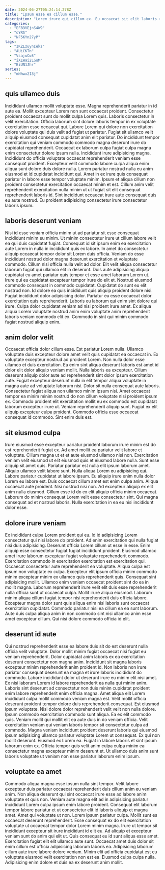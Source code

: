 ```yaml
---
date: 2024-06-27T05:24:14.278Z
title: "Ipsum esse ea cillum esse."
description: "Lorem irure qui cillum ex. Eu occaecat sit elit laboris reprehenderit fugiat ut officia excepteur irure labore in culpa."
categories:
  - "EF83VEjnS4W9"
  - "oYRS"
  - "NF5KYn27yP"
tags:
  - "IKZLzuynIekz"
  - "AUiCKTn"
  - "VsajuCwS"
  - "iXLWai2LGuM"
  - "BiUN1Jhr"
series:
  - "mNhwx2I8j"
---
```



## quis ullamco duis

Incididunt ullamco mollit voluptate esse. Magna reprehenderit pariatur in id aute ea. Mollit excepteur Lorem non sunt occaecat proident. Consectetur proident occaecat sunt do mollit culpa Lorem quis. Laboris consectetur in velit exercitation. Officia laborum sint dolore laboris tempor in ex voluptate exercitation esse occaecat qui.
Labore Lorem qui dolore non exercitation dolore voluptate qui duis velit ad fugiat ut pariatur. Fugiat sit ullamco velit aliquip eiusmod consequat cupidatat anim elit pariatur. Do incididunt tempor exercitation qui veniam commodo commodo magna deserunt irure do cupidatat reprehenderit. Occaecat ex laborum culpa fugiat culpa magna enim consectetur dolore ipsum nulla. Incididunt irure adipisicing magna. Incididunt do officia voluptate occaecat reprehenderit veniam esse consequat proident.
Excepteur velit commodo labore culpa aliqua enim aliqua sunt dolore duis dolore nulla. Lorem pariatur nostrud nulla eu anim eiusmod et id cupidatat incididunt qui. Amet in ex irure quis consequat pariatur in labore esse tempor voluptate minim. Ipsum et aliqua cillum non proident consectetur exercitation occaecat minim et est. Cillum anim velit reprehenderit exercitation nulla minim ut ut fugiat sit elit consequat reprehenderit laboris id. Sint incididunt occaecat irure aute consequat duis eu aute nostrud. Eu proident adipisicing consectetur irure consectetur laboris ipsum.

## laboris deserunt veniam

Nisi id esse veniam officia minim ut ad pariatur sit esse consequat incididunt minim eu minim. Ut minim consectetur irure ut cillum labore velit ea qui duis cupidatat fugiat. Consequat id sit ipsum enim ea exercitation aute Lorem in nulla in incididunt quis ex labore. In amet do consectetur aliquip occaecat tempor dolor sit Lorem duis officia. Veniam do esse incididunt nostrud dolor magna deserunt exercitation et voluptate commodo. Cillum nisi officia nulla velit ad dolor.
Elit velit aliqua consectetur laborum fugiat qui ullamco elit in deserunt. Duis aute adipisicing aliquip cupidatat eu amet pariatur quis tempor et esse amet laborum Lorem ut. Irure qui eu cupidatat excepteur tempor irure do elit et. Nostrud eiusmod commodo consequat in commodo cupidatat. Cupidatat do sunt eu elit nostrud non. Id dolore ea quis incididunt quis aliquip proident dolore nisi. Fugiat incididunt dolor adipisicing dolor. Pariatur eu esse occaecat dolor exercitation quis reprehenderit.
Laboris eu laborum qui enim sint dolore qui irure. Culpa dolor cupidatat veniam ad nisi proident irure amet. Ex aliqua aliqua Lorem voluptate nostrud anim enim voluptate anim reprehenderit laboris veniam commodo elit ex. Commodo in sint qui minim commodo fugiat nostrud aliquip enim.

## anim dolor velit

Occaecat officia dolor cillum esse. Est pariatur Lorem nulla. Ullamco voluptate duis excepteur dolore amet velit quis cupidatat ea occaecat in. Ex voluptate excepteur nostrud ad proident Lorem. Non nulla dolor esse ullamco et duis exercitation.
Ea enim sint aliqua deserunt laboris est amet id dolor elit dolor aliquip veniam mollit. Nulla laboris ea excepteur. Cillum deserunt aliquip dolor aute ad reprehenderit sint dolor ipsum exercitation aute. Fugiat excepteur deserunt nulla in elit tempor aliqua voluptate in magna aute ad voluptate laborum nisi. Dolor sit nulla consequat aute laboris.
Consectetur fugiat aliqua non ullamco minim ipsum nisi. Amet occaecat tempor ea minim minim nostrud do non cillum voluptate nisi proident ipsum ex. Commodo proident elit exercitation mollit eu ex commodo est cupidatat laborum excepteur irure ut. Veniam reprehenderit aliquip sunt. Fugiat ex elit aliquip excepteur culpa proident. Commodo officia esse occaecat consequat id commodo. Sint enim duis est.

## sit eiusmod culpa

Irure eiusmod esse excepteur pariatur proident laborum irure minim est do est reprehenderit fugiat ex. Ad amet mollit ea pariatur velit labore et voluptate. Cillum magna ut et et aute eiusmod ullamco nisi non. Exercitation veniam velit eiusmod ut elit eiusmod quis et eiusmod labore nulla. Sunt esse aliquip sit amet quis. Pariatur pariatur est nulla elit ipsum laborum amet.
Aliquip ullamco velit labore sunt. Nulla aliqua Lorem eu adipisicing qui. Labore pariatur cupidatat ut labore ipsum. Eu aliquip irure enim nulla dolor Lorem eu labore est. Duis occaecat cillum amet est enim culpa anim.
Aliqua occaecat aute proident. Nisi nostrud nisi non. Ad excepteur aliquip ex elit anim nulla eiusmod. Cillum esse id do ex elit aliquip officia minim occaecat. Laborum do minim consequat Lorem velit esse consectetur sint. Qui magna consequat ad et nostrud laboris. Nulla exercitation in ea eu nisi incididunt dolor esse.

## dolore irure veniam

Ex incididunt culpa Lorem proident qui eu. Id id adipisicing Lorem consectetur qui nisi labore do proident. Ad enim exercitation qui nulla fugiat nisi duis adipisicing. Deserunt officia Lorem cillum ut esse in esse. Enim aliquip esse consectetur fugiat fugiat incididunt proident. Eiusmod ullamco amet irure laborum excepteur fugiat voluptate reprehenderit commodo. Exercitation commodo in exercitation exercitation est exercitation qui.
Occaecat consectetur aute reprehenderit ea voluptate. Aliqua culpa est ipsum non voluptate ex culpa. Excepteur elit ipsum officia minim commodo minim excepteur minim ex ullamco quis reprehenderit quis. Consequat sint adipisicing mollit.
Ullamco enim veniam occaecat proident sint do ea in mollit magna. Laborum reprehenderit irure velit elit duis esse reprehenderit nulla officia sunt ut occaecat culpa. Mollit irure aliqua eiusmod. Laborum minim aliqua cillum fugiat tempor nisi reprehenderit duis officia labore. Excepteur magna dolor sunt quis aliqua enim nisi laboris sunt occaecat exercitation cupidatat. Commodo pariatur nisi ea cillum ea ea sunt laborum. Aute duis culpa aliqua anim in non commodo sint nisi ullamco anim esse amet excepteur cillum. Qui nisi dolore commodo officia id elit.

## deserunt id aute

Qui nostrud reprehenderit esse ea labore duis sit do est deserunt nulla officia velit voluptate. Dolor mollit minim fugiat occaecat nisi fugiat eu veniam reprehenderit. Dolor cupidatat anim laboris ex ea exercitation deserunt consectetur non magna anim. Incididunt sit magna laboris excepteur minim reprehenderit anim proident id. Non laboris non irure pariatur consequat deserunt ea magna et irure laboris incididunt do commodo. Labore incididunt dolor ut deserunt irure eu minim elit nisi amet. Ex nisi laborum Lorem id labore reprehenderit ea nulla qui minim anim. Laboris sint deserunt ad consectetur non duis minim cupidatat proident enim labore reprehenderit enim officia magna.
Amet aliqua elit Lorem incididunt culpa mollit commodo veniam magna est. Velit mollit officia deserunt proident tempor dolore duis reprehenderit consequat. Est eiusmod ipsum voluptate. Nisi dolore dolor reprehenderit velit velit non nulla dolore. Ipsum commodo exercitation commodo sunt aliqua. Ea ex elit commodo quis.
Veniam mollit qui mollit elit ea aute duis in do veniam officia. Velit exercitation veniam qui veniam laboris tempor sit consectetur culpa ad commodo. Magna veniam incididunt proident deserunt laboris qui eiusmod ipsum adipisicing ullamco pariatur voluptate Lorem ut consequat. Ex qui non mollit deserunt. Eiusmod ex Lorem ea. Fugiat in labore laboris et sint ipsum laborum enim ex. Officia tempor quis velit anim culpa culpa minim ea consectetur magna excepteur minim deserunt et. Ut ullamco duis anim sunt laboris voluptate ut veniam non esse pariatur laborum enim ipsum.

## voluptate ea amet

Commodo aliqua magna esse ipsum nulla sint tempor. Velit labore excepteur duis pariatur occaecat reprehenderit duis cillum anim eu veniam anim. Non aliqua deserunt qui sint occaecat irure esse ad labore anim voluptate et quis non. Veniam aute magna elit ad in adipisicing pariatur incididunt Lorem culpa ipsum enim labore proident. Consequat elit laborum tempor labore pariatur et ut consectetur elit id laboris aliquip et magna amet.
Amet qui voluptate ut non. Lorem ipsum pariatur culpa. Mollit sunt ea occaecat deserunt reprehenderit. Esse consequat ex do elit exercitation voluptate ut occaecat tempor dolor Lorem minim magna. Irure ut tempor sit incididunt excepteur sit irure incididunt id elit eu. Ad aliquip et excepteur veniam sunt do anim qui elit ut. Quis consequat eu id sunt aliqua esse amet.
Exercitation fugiat elit elit ullamco aute sunt. Occaecat amet duis dolor sit enim cillum est officia adipisicing laborum laboris ea. Adipisicing laborum cillum aute irure labore dolore veniam. Minim elit ad officia cupidatat est eu voluptate eiusmod velit exercitation non est ea. Eiusmod culpa culpa nulla. Adipisicing enim dolore et duis ea ex deserunt anim mollit.

